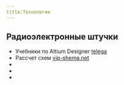 ```yaml
---
title:Технологии
---
```


## Радиоэлектронные штучки

* Учебники по Altium Designer
[telega](#)
* Рассчет схем
[vip-shema.net](http://vip-shema.net)
* 
* 
* 
